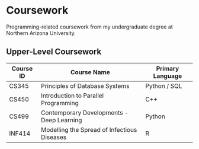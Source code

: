 # Coursework
Programming-related coursework from my undergraduate degree at Northern Arizona University.

## Upper-Level Coursework
| Course ID | Course Name | Primary Language |
|---|---|---|
| CS345 | Principles of Database Systems | Python / SQL |
| CS450 | Introduction to Parallel Programming | C++ |
| CS499 | Contemporary Developments - Deep Learning | Python |
| INF414 | Modelling the Spread of Infectious Diseases | R |
